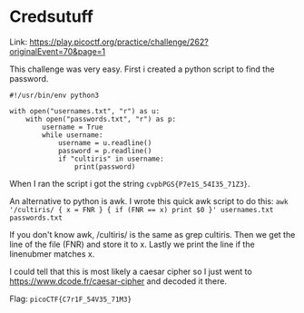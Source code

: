 # Credsutuff

Link: https://play.picoctf.org/practice/challenge/262?originalEvent=70&page=1

This challenge was very easy. First i created a python script to find the password.

```python3
#!/usr/bin/env python3

with open("usernames.txt", "r") as u:
    with open("passwords.txt", "r") as p:
        username = True
        while username:
            username = u.readline()
            password = p.readline()
            if "cultiris" in username:
                print(password)
```

When I ran the script i got the string `cvpbPGS{P7e1S_54I35_71Z3}`.

An alternative to python is awk. I wrote this quick awk script to do this: 
`awk '/cultiris/ { x = FNR } { if (FNR == x) print $0 }' usernames.txt passwords.txt`

If you don't know awk, /cultiris/ is the same as grep cultiris. Then we get the line of the file (FNR) and store it to x. Lastly we print the line if the linenubmer matches x.

I could tell that this is most likely a caesar cipher so I just went to https://www.dcode.fr/caesar-cipher and decoded it there.

Flag: `picoCTF{C7r1F_54V35_71M3}`
